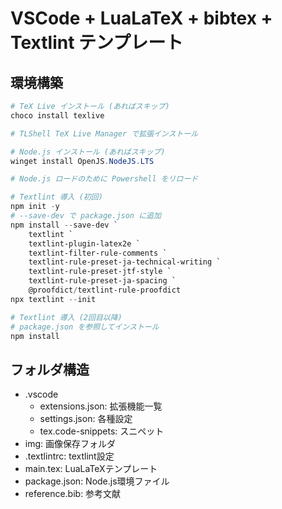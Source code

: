 # VSCode + LuaLaTeX + bibtex + Textlint テンプレート

## 環境構築

```ps1
# TeX Live インストール (あればスキップ)
choco install texlive

# TLShell TeX Live Manager で拡張インストール

# Node.js インストール (あればスキップ)
winget install OpenJS.NodeJS.LTS

# Node.js ロードのために Powershell をリロード

# Textlint 導入 (初回)
npm init -y
# --save-dev で package.json に追加
npm install --save-dev `
    textlint `
    textlint-plugin-latex2e `
    textlint-filter-rule-comments `
    textlint-rule-preset-ja-technical-writing `
    textlint-rule-preset-jtf-style `
    textlint-rule-preset-ja-spacing `
    @proofdict/textlint-rule-proofdict
npx textlint --init

# Textlint 導入 (2回目以降)
# package.json を参照してインストール
npm install
```

## フォルダ構造

- .vscode
  - extensions.json: 拡張機能一覧
  - settings.json: 各種設定
  - tex.code-snippets: スニペット
- img: 画像保存フォルダ
- .textlintrc: textlint設定
- main.tex: LuaLaTeXテンプレート
- package.json: Node.js環境ファイル
- reference.bib: 参考文献
